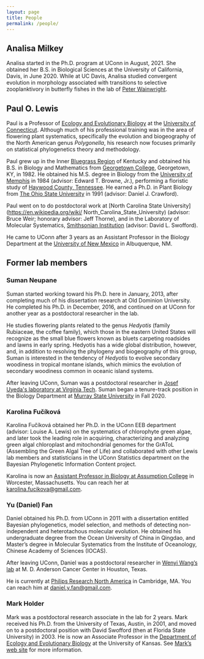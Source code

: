 ```yaml
---
layout: page
title: People
permalink: /people/
---
```


## Analisa Milkey ##

Analisa started in the Ph.D. program at UConn in August, 2021. She
obtained her B.S. in Biological Sciences at the University of
California, Davis, in June 2020. While at UC Davis, Analisa studied
convergent evolution in morphology associated with transitions to
selective zooplanktivory in butterfly fishes in the lab of [Peter
Wainwright](https://fishlab.ucdavis.edu).

## Paul O. Lewis ##
Paul is a Professor of [Ecology and Evolutionary
Biology](https://eeb.uconn.edu) at the [University of
Connecticut](https://en.wikipedia.org/wiki/University_of_Connecticut).
Although much of his professional training was in the area of flowering
plant systematics, specifically the evolution and biogeography of the
North American genus _Polygonella_, his research now focuses primarily
on statistical phylogenetics theory and methodology.

Paul grew up in the Inner [Bluegrass
Region](https://en.wikipedia.org/wiki/Bluegrass_region) of Kentucky and
obtained his B.S. in Biology and Mathematics from [Georgetown
College](https://en.wikipedia.org/wiki/Georgetown_College), Georgetown,
KY, in 1982. He obtained his M.S. degree in Biology from the [University
of Memphis](https://www.memphis.edu) in 1984 (advisor: Edward T. Browne,
Jr.), performing a floristic study of [Haywood County,
Tennessee](https://en.wikipedia.org/wiki/Haywood_County,_Tennessee). He
earned a Ph.D. in Plant Biology from [The Ohio State
University](https://en.wikipedia.org/wiki/Ohio_State_University) in 1991
(advisor: Daniel J. Crawford). 

Paul went on to do postdoctoral work at [North Carolina State
University](https://en.wikipedia.org/wiki/
North_Carolina_State_University) (advisor: Bruce Weir; honorary advisor:
Jeff Thorne), and in the Laboratory of Molecular Systematics,
[Smithsonian
Institution](https://en.wikipedia.org/wiki/Smithsonian_Institution)
(advisor: David L. Swofford). 

He came to UConn after 3 years as an Assistant Professor in the Biology
Department at the [University of New
Mexico](https://en.wikipedia.org/wiki/University_of_New_Mexico) in
Albuquerque, NM.

## Former lab members ##

### Suman Neupane ###

Suman started working toward his Ph.D. here in January, 2013, after
completing much of his dissertation research at Old Dominion University.
He completed his Ph.D. in December, 2016, and continued on at UConn for
another year as a postdoctoral researcher in the lab.

He studies flowering plants related to the genus _Hedyotis_ (family
Rubiaceae, the coffee family), which those in the eastern United States
will recognize as the small blue flowers known as bluets carpeting
roadsides and lawns in early spring. Hedyotis has a wide global
distribution, however, and, in addition to resolving the phylogeny and
biogeography of this group, Suman is interested in the tendency of
_Hedyotis_ to evolve secondary woodiness in tropical montane islands,
which mimics the evolution of secondary woodiness common in oceanic
island systems.

After leaving UConn, Suman was a postdoctoral researcher in [Josef Uyeda's laboratory at
Virginia Tech](http://www.uyedalab.com/). Suman began a tenure-track position 
in the Biology Department at [Murray State University](https://www.murraystate.edu) in Fall 2020. 

### Karolina Fučíková ###

Karolina Fučíková obtained her Ph.D. in the UConn EEB department
(advisor: Louise A. Lewis) on the systematics of chlorophyte green algae, and
later took the leading role in acquiring, characterizing and analyzing
green algal chloroplast and mitochondrial genomes for the GrAToL
(Assembling the Green Algal Tree of Life) and collaborated with other
Lewis lab members and statisticians in the UConn Statistics department
on the Bayesian Phylogenetic Information Content project.

Karolina is now an [Assistant Professor in Biology at Assumption College](https://www.assumption.edu/faculty-profile/dr-karolina-fu%C4%8D%C3%ADkov%C3%A1)
in Worcester, Massachusetts. You can reach her at [karolina.fucikova@gmail.com](karolina.fucikova@gmail.com).

### Yu (Daniel) Fan ###

Daniel obtained his Ph.D. from UConn in 2011 with a dissertation
entitled Bayesian phylogenetics, model selection, and methods of
detecting non-independent and heterotachous molecular evolution. He
obtained his undergraduate degree from the Ocean University of China in
Qingdao, and Master’s degree in Molecular Systematics from the Institute
of Oceanology, Chinese Academy of Sciences (IOCAS).

After leaving UConn, Daniel was a postdoctoral researcher in [Wenyi
Wang’s lab](http://faculty.mdanderson.org/Wenyi_Wang/Default.asp?SNID=1347362362) at M. D. Anderson Cancer Center in Houston, Texas.

He is currently at [Philips Research North America](https://www.philips.com/a-w/research/locations/cambridge-north-america.html) in Cambridge, MA. You
can reach him at [daniel.y.fan@gmail.com](daniel.y.fan@gmail.com).

### Mark Holder ###

Mark was a postdoctoral research associate in the lab for 2 years. Mark
received his Ph.D. from the University of Texas, Austin, in 2001, and
moved on to a postdoctoral position with David Swofford (then at Florida
State University) in 2003. He is now an Associate Professor in the
[Department of Ecology and Evolutionary Biology](http://www2.ku.edu/~eeb/) at the University of
Kansas. See [Mark’s web site](http://phylo.bio.ku.edu/) for more information.



